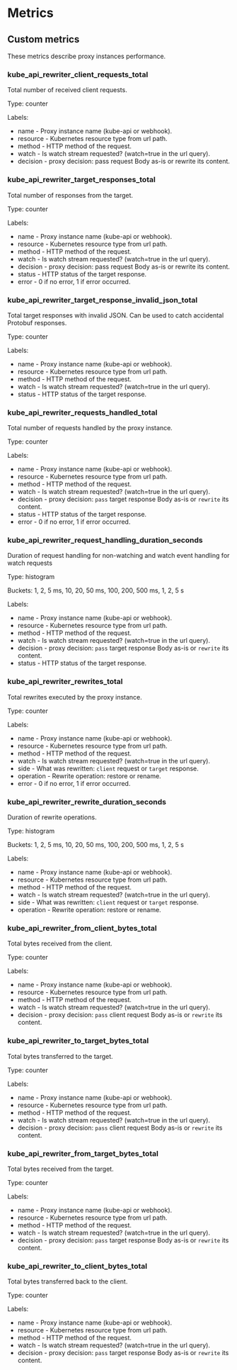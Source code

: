 # Metrics

## Custom metrics

These metrics describe proxy instances performance.

### kube_api_rewriter_client_requests_total

Total number of received client requests.

Type: counter

Labels:
- name - Proxy instance name (kube-api or webhook).
- resource - Kubernetes resource type from url path.
- method - HTTP method of the request.
- watch - Is watch stream requested? (watch=true in the url query).
- decision - proxy decision: pass request Body as-is or rewrite its content.

### kube_api_rewriter_target_responses_total

Total number of responses from the target.

Type: counter

Labels:
- name - Proxy instance name (kube-api or webhook).
- resource - Kubernetes resource type from url path.
- method - HTTP method of the request.
- watch - Is watch stream requested? (watch=true in the url query).
- decision - proxy decision: pass request Body as-is or rewrite its content.
- status - HTTP status of the target response.
- error - 0 if no error, 1 if error occurred.

### kube_api_rewriter_target_response_invalid_json_total

Total target responses with invalid JSON. Can be used to catch accidental Protobuf responses.

Type: counter

Labels:
- name - Proxy instance name (kube-api or webhook).
- resource - Kubernetes resource type from url path.
- method - HTTP method of the request.
- watch - Is watch stream requested? (watch=true in the url query).
- status - HTTP status of the target response.

### kube_api_rewriter_requests_handled_total

Total number of requests handled by the proxy instance.

Type: counter

Labels:
- name - Proxy instance name (kube-api or webhook).
- resource - Kubernetes resource type from url path.
- method - HTTP method of the request.
- watch - Is watch stream requested? (watch=true in the url query).
- decision - proxy decision: `pass` target response Body as-is or `rewrite` its content.
- status - HTTP status of the target response.
- error - 0 if no error, 1 if error occurred.


### kube_api_rewriter_request_handling_duration_seconds

Duration of request handling for non-watching and watch event handling for watch requests

Type: histogram

Buckets: 1, 2, 5 ms, 10, 20, 50 ms, 100, 200, 500 ms, 1, 2, 5 s

Labels:
- name - Proxy instance name (kube-api or webhook).
- resource - Kubernetes resource type from url path.
- method - HTTP method of the request.
- watch - Is watch stream requested? (watch=true in the url query).
- decision - proxy decision: `pass` target response Body as-is or `rewrite` its content.
- status - HTTP status of the target response.

### kube_api_rewriter_rewrites_total

Total rewrites executed by the proxy instance.

Type: counter

Labels:
- name - Proxy instance name (kube-api or webhook).
- resource - Kubernetes resource type from url path.
- method - HTTP method of the request.
- watch - Is watch stream requested? (watch=true in the url query).
- side - What was rewritten: `client` request or `target` response.
- operation - Rewrite operation: restore or rename.
- error - 0 if no error, 1 if error occurred.

### kube_api_rewriter_rewrite_duration_seconds

Duration of rewrite operations.

Type: histogram

Buckets: 1, 2, 5 ms, 10, 20, 50 ms, 100, 200, 500 ms, 1, 2, 5 s

Labels:
- name - Proxy instance name (kube-api or webhook).
- resource - Kubernetes resource type from url path.
- method - HTTP method of the request.
- watch - Is watch stream requested? (watch=true in the url query).
- side - What was rewritten: `client` request or `target` response.
- operation - Rewrite operation: restore or rename.

### kube_api_rewriter_from_client_bytes_total

Total bytes received from the client.

Type: counter

Labels:

- name - Proxy instance name (kube-api or webhook).
- resource - Kubernetes resource type from url path.
- method - HTTP method of the request.
- watch - Is watch stream requested? (watch=true in the url query).
- decision - proxy decision: `pass` client request Body as-is or `rewrite` its content.

### kube_api_rewriter_to_target_bytes_total

Total bytes transferred to the target.

Type: counter

Labels:

- name - Proxy instance name (kube-api or webhook).
- resource - Kubernetes resource type from url path.
- method - HTTP method of the request.
- watch - Is watch stream requested? (watch=true in the url query).
- decision - proxy decision: `pass` client request Body as-is or `rewrite` its content.

### kube_api_rewriter_from_target_bytes_total

Total bytes received from the target.

Type: counter

Labels:

- name - Proxy instance name (kube-api or webhook).
- resource - Kubernetes resource type from url path.
- method - HTTP method of the request.
- watch - Is watch stream requested? (watch=true in the url query).
- decision - proxy decision: `pass` target response Body as-is or `rewrite` its content.

### kube_api_rewriter_to_client_bytes_total

Total bytes transferred back to the client.

Type: counter

Labels:

- name - Proxy instance name (kube-api or webhook).
- resource - Kubernetes resource type from url path.
- method - HTTP method of the request.
- watch - Is watch stream requested? (watch=true in the url query).
- decision - proxy decision: `pass` target response Body as-is or `rewrite` its content.

